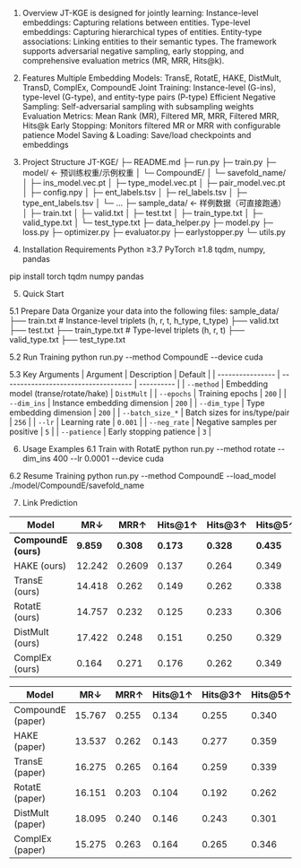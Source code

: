 
1. Overview
JT-KGE is designed for jointly learning:
Instance-level embeddings: Capturing relations between entities.
Type-level embeddings: Capturing hierarchical types of entities.
Entity-type associations: Linking entities to their semantic types.
The framework supports adversarial negative sampling, early stopping, and comprehensive evaluation metrics (MR, MRR, Hits@k).

2. Features
Multiple Embedding Models:
TransE, RotatE, HAKE, DistMult, TransD, ComplEx, CompoundE
Joint Training:
Instance-level (G-ins), type-level (G-type), and entity-type pairs (P-type)
Efficient Negative Sampling:
Self-adversarial sampling with subsampling weights
Evaluation Metrics:
Mean Rank (MR), Filtered MR, MRR, Filtered MRR, Hits@k
Early Stopping:
Monitors filtered MR or MRR with configurable patience
Model Saving & Loading:
Save/load checkpoints and embeddings

3. Project Structure
JT-KGE/
├─ README.md
├─ run.py
├─ train.py
├─ model/               ← 预训练权重/示例权重
│  └─ CompoundE/
│     └─ savefold_name/
│        ├─ ins_model.vec.pt
│        ├─ type_model.vec.pt
│        ├─ pair_model.vec.pt
│        ├─ config.npy
│        ├─ ent_labels.tsv
│        ├─ rel_labels.tsv
│        ├─ type_ent_labels.tsv
│        └─ ...
├─ sample_data/         ← 样例数据（可直接跑通）
│  ├─ train.txt
│  ├─ valid.txt
│  ├─ test.txt
│  ├─ train_type.txt
│  ├─ valid_type.txt
│  └─ test_type.txt
├─ data_helper.py
├─ model.py
├─ loss.py
├─ optimizer.py
├─ evaluator.py
├─ earlystopper.py
└─ utils.py

4. Installation
Requirements
Python ≥3.7
PyTorch ≥1.8
tqdm, numpy, pandas

pip install torch tqdm numpy pandas

5. Quick Start

5.1 Prepare Data
Organize your data into the following files:
sample_data/
├── train.txt          # Instance-level triplets (h, r, t, h_type, t_type)
├── valid.txt
├── test.txt
├── train_type.txt     # Type-level triplets (h, r, t)
├── valid_type.txt
├── test_type.txt

5.2 Run Training
python run.py --method CompoundE --device cuda

5.3 Key Arguments
| Argument         | Description                          | Default    |
| ---------------- | ------------------------------------ | ---------- |
| `--method`       | Embedding model (transe/rotate/hake) | `DistMult` |
| `--epochs`       | Training epochs                      | `200`      |
| `--dim_ins`      | Instance embedding dimension         | `200`      |
| `--dim_type`     | Type embedding dimension             | `200`      |
| `--batch_size_*` | Batch sizes for ins/type/pair        | `256`      |
| `--lr`           | Learning rate                        | `0.001`    |
| `--neg_rate`     | Negative samples per positive        | `5`        |
| `--patience`     | Early stopping patience              | `3`        |


6. Usage Examples
6.1 Train with RotatE
python run.py --method rotate --dim_ins 400 --lr 0.0001 --device cuda

6.2 Resume Training
python run.py --method CompoundE --load_model ./model/CompoundE/savefold_name

7. Link Prediction

| Model        | MR↓   | MRR↑  | Hits@1↑ | Hits@3↑ | Hits@5↑ | Hits@10↑ |
|--------------|-------|-------|---------|---------|---------|----------|
| **CompoundE (ours)** | **9.859** | **0.308** | **0.173** | **0.328** | **0.435** | **0.639** |
| HAKE (ours)  | 12.242 | 0.2609 | 0.137 | 0.264 | 0.349 | 0.542 |
| TransE (ours)| 14.418 | 0.262 | 0.149 | 0.262 | 0.338 | 0.521 |
| RotatE (ours)| 14.757 | 0.232 | 0.125 | 0.233 | 0.306 | 0.439 |
| DistMult (ours)| 17.422 | 0.248 | 0.151 | 0.250 | 0.329 | 0.329 |
| ComplEx (ours)| 0.164 | 0.271 | 0.176 | 0.262 | 0.349 | 0.481 |

| Model   | MR↓   | MRR↑  | Hits@1↑ | Hits@3↑ | Hits@5↑ | Hits@10↑ |
|---------|-------|-------|---------|---------|---------|----------|
| CompoundE (paper) | 15.767 | 0.255 | 0.134 | 0.255 | 0.340 | 0.537 |
| HAKE (paper)      | 13.537 | 0.262 | 0.143 | 0.277 | 0.359 | 0.503 |
| TransE (paper)    | 16.275 | 0.265 | 0.164 | 0.259 | 0.339 | 0.485 |
| RotatE (paper)    | 16.151 | 0.203 | 0.104 | 0.192 | 0.262 | 0.402 |
| DistMult (paper)  | 18.095 | 0.240 | 0.146 | 0.243 | 0.301 | 0.410 |
| ComplEx (paper)   | 15.275 | 0.263 | 0.164 | 0.265 | 0.346 | 0.468 |













